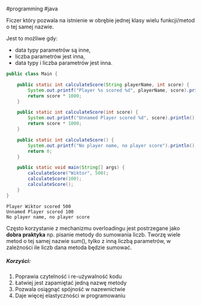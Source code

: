 #programming #java

Ficzer który pozwala na istnienie w obrębie jednej klasy wielu funkcji/metod o tej samej nazwie. 

Jest to możliwe gdy: 
-   data typy parametrów są inne,
-   liczba parametrów jest inna,
-   data typy i liczba parametrów jest inna.

```java
public class Main {

    public static int calculateScore(String playerName, int score) {
        System.out.printf("Player %s scored %d", playerName, score).println();
        return score * 1000;
    }

    public static int calculateScore(int score) {
        System.out.printf("Unnamed Player scored %d", score).println();
        return score * 1000;
    }

    public static int calculateScore() {
        System.out.printf("No player name, no player score").println();
        return 0;
    }

    public static void main(String[] args) {
        calculateScore("Wiktor", 500);
        calculateScore(100);
        calculateScore();
    }
}
```

```
Player Wiktor scored 500
Unnamed Player scored 100
No player name, no player score
```

Często korzystanie z mechanizmu overloadingu jest postrzegane jako **dobra praktyka** np. pisanie metody do sumowania liczb. Tworzę wiele metod o tej samej nazwie sum(), tylko z inną liczbą parametrów, w zależności ile liczb dana metoda będzie sumować.

##### Korzyści:
1. Poprawia czytelność i re-używalność kodu
2. Łatwiej jest zapamiętać jedną nazwę metody
3. Pozwala osiągnąć spójność w nazewnictwie
4. Daje więcej elastyczności w programowaniu